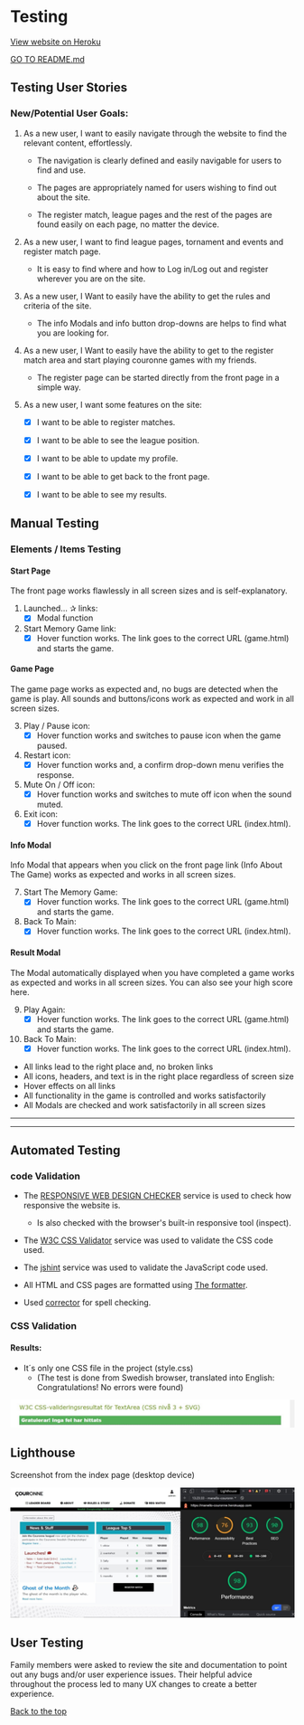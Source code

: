 # Testing

[View website on Heroku](https://manello-couronne.herokuapp.com/)

[GO TO README.md](README.md)

## Testing User Stories

### New/Potential User Goals:

1. As a new user, I want to easily navigate through the website to find the relevant content, effortlessly.

   - The navigation is clearly defined and easily navigable for users to find and use.

   - The pages are appropriately named for users wishing to find out about the site.

   - The register match, league pages and the rest of the pages are found easily on each page, no matter the device.
   
2. As a new user, I want to find league pages, tornament and events and register match page.

   - It is easy to find where and how to Log in/Log out and register wherever you are on the site.

3. As a new user, I Want to easily have the ability to get the rules and criteria of the site.

   - The info Modals and info button drop-downs are helps to find what you are looking for.

4. As a new user, I Want to easily have the ability to get to the register match area and start playing couronne games with my friends.

   - The register page can be started directly from the front page in a simple way.

5. As a new user, I want some features on the site:

   - [x] I want to be able to register matches.

   - [x] I want to be able to see the league position.

   - [x] I want to be able to update my profile.

   - [x] I want to be able to get back to the front page.

   - [x] I want to be able to see my  results.

## Manual Testing

### Elements / Items Testing


#### Start Page

The front page works flawlessly in all screen sizes and is self-explanatory.

1. Launched... ✰  links:
   - [x] Modal function 
2. Start Memory Game link:
   - [x] Hover function works. The link goes to the correct URL (game.html) and starts the game.

#### Game Page

The game page works as expected and, no bugs are detected when the game is play. All sounds and buttons/icons work as expected and work in all screen sizes.

3. Play / Pause icon:
   - [x] Hover function works and switches to pause icon when the game paused.
4. Restart icon:
   - [x] Hover function works and, a confirm drop-down menu verifies the response.
5. Mute On / Off icon:
   - [x] Hover function works and switches to mute off icon when the sound muted.
6. Exit icon:
   - [x] Hover function works. The link goes to the correct URL (index.html).

#### Info Modal

Info Modal that appears when you click on the front page link (Info About The Game) works as expected and works in all screen sizes.

7. Start The Memory Game:
   - [x] Hover function works. The link goes to the correct URL (game.html) and starts the game.
8. Back To Main:
   - [x] Hover function works. The link goes to the correct URL (index.html).

#### Result Modal

The Modal automatically displayed when you have completed a game works as expected and works in all screen sizes. You can also see your high score here.

9. Play Again:
   - [x] Hover function works. The link goes to the correct URL (game.html) and starts the game.
10. Back To Main:
    - [x] Hover function works. The link goes to the correct URL (index.html).

- All links lead to the right place and, no broken links
- All icons, headers, and text is in the right place regardless of screen size
- Hover effects on all links
- All functionality in the game is controlled and works satisfactorily
- All Modals are checked and work satisfactorily in all screen sizes

---



---

## Automated Testing

### code Validation

- The [RESPONSIVE WEB DESIGN CHECKER](https://responsivedesignchecker.com/) service is used to check how responsive the website is.

  - Is also checked with the browser's built-in responsive tool (inspect).
  

- The [W3C CSS Validator](https://jigsaw.w3.org/css-validator/) service was used to validate the CSS code used.

- The [jshint](https://jshint.com/) service was used to validate the JavaScript code used.

- All HTML and CSS pages are formatted using [The formatter](https://www.freeformatter.com/).

- Used [corrector](https://www.corrector.co/) for spell checking.

### CSS Validation

#### Results:

- It´s only one CSS file in the project (style.css)
  - (The test is done from Swedish browser, translated into English: Congratulations! No errors were found)

![CSS Validation](static/readme-resources/css-validaor-image.jpg)

## Lighthouse

Screenshot from the index page (desktop device)

![Lighthouse test](static/readme-resources/lighthouse-index.jpg)


## User Testing

Family members were asked to review the site and documentation to point out any bugs and/or user experience issues. Their helpful advice throughout the process led to many UX changes to create a better experience.

[Back to the top](#Testing) 
